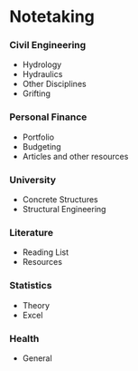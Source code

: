# Notetaking

### Civil Engineering 
* Hydrology
* Hydraulics
* Other Disciplines
* Grifting

### Personal Finance
* Portfolio
* Budgeting 
* Articles and other resources

### University
* Concrete Structures
* Structural Engineering

### Literature
* Reading List
* Resources

### Statistics
* Theory
* Excel

### Health
* General 

